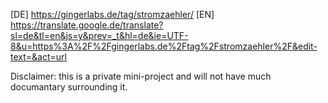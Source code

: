 [DE] https://gingerlabs.de/tag/stromzaehler/
[EN] https://translate.google.de/translate?sl=de&tl=en&js=y&prev=_t&hl=de&ie=UTF-8&u=https%3A%2F%2Fgingerlabs.de%2Ftag%2Fstromzaehler%2F&edit-text=&act=url

Disclaimer: this is a private mini-project and will not have much documantary surrounding it.
